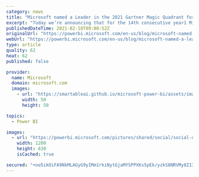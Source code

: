 ```yaml
---
category: news
title: "Microsoft named a Leader in the 2021 Gartner Magic Quadrant for Analytics and BI Platforms"
excerpt: "Today we’re announcing that for the 14th consecutive year1 Microsoft has been positioned as a Leader in the 2021 Gartner Magic Quadrant for Analytics and Business Intelligence Platforms. For the third year, Microsoft is positioned furthest to the right for completeness of vision and furthest up in the"
publishedDateTime: 2021-02-18T09:00:52Z
originalUrl: "https://powerbi.microsoft.com/en-us/blog/microsoft-named-a-leader-in-2021-gartner-magic-quadrant-for-analytics-and-bi-platforms/"
webUrl: "https://powerbi.microsoft.com/en-us/blog/microsoft-named-a-leader-in-2021-gartner-magic-quadrant-for-analytics-and-bi-platforms/"
type: article
quality: 62
heat: 62
published: false

provider:
  name: Microsoft
  domain: microsoft.com
  images:
    - url: "https://smartableai.github.io/microsoft-power-bi/assets/images/organizations/microsoft.com-50x50.jpg"
      width: 50
      height: 50

topics:
  - Power BI

images:
  - url: "https://powerbi.microsoft.com/pictures/shared/social/social-default-image.png"
    width: 1200
    height: 630
    isCached: true

secured: "+oo5ikOiFA9NkMLAGyG9yIMm1rkiNytGjaMYSPPXKs5pEk/yzkS8NRVMy8Z13yh028uLsqwnaH/gd4u6+ogFA0ePvskW9RO8fq3eMtjemYK3j6wPcYmTykq6tfxHMrR+5FZm7oekdt+qLfMclzwc5eCE2bTwVZoa2b1EKNlKudituI2odJW4QBvkPqEod8UA9YRoCFTHlPqmY4h+WMsWikqH9I/F1ux50Kkg6dsJaPcyVVkB5Xh4MWRTAl1aU1mIXz6J490yyhi/mrhwXYoqR4BJ9Gjcv2iWbmdxptKPlu9dVtHVebWPbHICBOIwV9Rhb1VUmwqmJEkamLUUcdMxKBfdEHc8gTUsW6qII6jBQMc=;OlI7LR/zTTTinDl5+TBCCg=="
---
```


